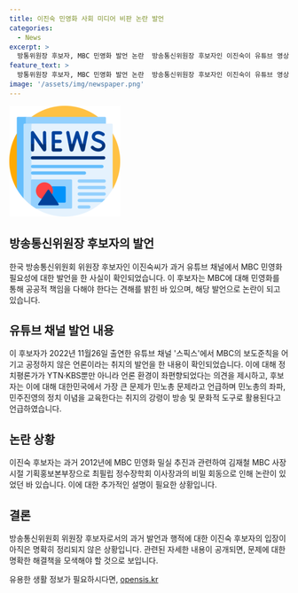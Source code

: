```yaml
---
title: 이진숙 민영화 사회 미디어 비판 논란 발언
categories:
  - News
excerpt: >
  방통위원장 후보자, MBC 민영화 발언 논란  방송통신위원장 후보자인 이진숙이 유튜브 영상에서 MBC 민영화 필요성 발언으로 논란에 휩싸였다. 이 후보자는 민노총 문제와 관련해 좌파 정권이나 우파 정권의 영향을 우려하며 공영방송의 민영화를 주장했다. 또한, 2012년에는 MBC 민영화 추진 논란에 연루된 사실이 확인됐다. 해당 발언으로 인해 이 후보자의 후보 지명에 대한 논란이 일고 있다.
feature_text: >
  방통위원장 후보자, MBC 민영화 발언 논란  방송통신위원장 후보자인 이진숙이 유튜브 영상에서 MBC 민영화 필요성 발언으로 논란에 휩싸였다. 이 후보자는 민노총 문제와 관련해 좌파 정권이나 우파 정권의 영향을 우려하며 공영방송의 민영화를 주장했다. 또한, 2012년에는 MBC 민영화 추진 논란에 연루된 사실이 확인됐다. 해당 발언으로 인해 이 후보자의 후보 지명에 대한 논란이 일고 있다.
image: '/assets/img/newspaper.png'
---
```


<p><img src="/assets/img/newspaper.png" alt="kimp 속보" /></p>

<h2 data-ke-size="size26">방송통신위원장 후보자의 발언</h2>

<p>한국 방송통신위원회 위원장 후보자인 이진숙씨가 과거 유튜브 채널에서 MBC 민영화 필요성에 대한 발언을 한 사실이 확인되었습니다. 이 후보자는 MBC에 대해 민영화를 통해 공공적 책임을 다해야 한다는 견해를 밝힌 바 있으며, 해당 발언으로 논란이 되고 있습니다.</p>

<h2 data-ke-size="size26">유튜브 채널 발언 내용</h2>

<p>이 후보자가 2022년 11월26일 출연한 유튜브 채널 '스픽스'에서 MBC의 보도준칙을 어기고 공정하지 않은 언론이라는 취지의 발언을 한 내용이 확인되었습니다. 이에 대해 정치평론가가 YTN·KBS뿐만 아니라 언론 환경이 좌편향되었다는 의견을 제시하고, 후보자는 이에 대해 대한민국에서 가장 큰 문제가 민노총 문제라고 언급하며 민노총의 좌파, 민주진영의 정치 이념을 교육한다는 취지의 강령이 방송 및 문화적 도구로 활용된다고 언급하였습니다.</p>

<h2 data-ke-size="size26">논란 상황</h2>

<p>이진숙 후보자는 과거 2012년에 MBC 민영화 밀실 추진과 관련하여 김재철 MBC 사장 시절 기획홍보본부장으로 최필립 정수장학회 이사장과의 비밀 회동으로 인해 논란이 있었던 바 있습니다. 이에 대한 추가적인 설명이 필요한 상황입니다.</p>

<h2 data-ke-size="size26">결론</h2>

<p>방송통신위원회 위원장 후보자로서의 과거 발언과 행적에 대한 이진숙 후보자의 입장이 아직은 명확히 정리되지 않은 상황입니다. 관련된 자세한 내용이 공개되면, 문제에 대한 명확한 해결책을 모색해야 할 것으로 보입니다.</p>
유용한 생활 정보가 필요하시다면, <a href="https://opensis.kr" rel="dofollow">opensis.kr</a>


